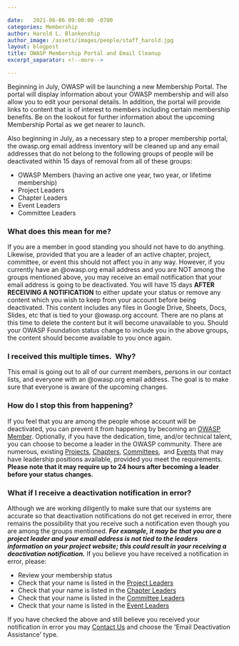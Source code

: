 ```yaml
---

date:   2021-06-06 09:00:00 -0700
categories: Membership 
author: Harold L. Blankenship
author_image: /assets/images/people/staff_harold.jpg
layout: blogpost
title: OWASP Membership Portal and Email Cleanup
excerpt_separator: <!--more-->

---
```


Beginning in July, OWASP will be launching a new Membership Portal. The portal will display information about your OWASP membership and will also allow you to edit your personal details. In addition, the portal will provide links to content that is of interest to members including certain membership benefits. Be on the lookout for further information about the upcoming Membership Portal as we get nearer to launch.

Also beginning in July, as a necessary step to a proper membership portal, the owasp.org email address inventory will be cleaned up and any email addresses that do not belong to the following groups of people will be deactivated within 15 days of removal from all of these groups:

* OWASP Members (having an active one year, two year, or lifetime membership)
* Project Leaders
* Chapter Leaders
* Event Leaders
* Committee Leaders

<!--more-->
### What does this mean for me?
If you are a member in good standing you should not have to do anything. Likewise, provided that you are a leader of an active chapter, project, committee, or event this should not affect you in any way. However, if you currently have an @owasp.org email address and you are NOT among the groups mentioned above, you may receive an email notification that your email address is going to be deactivated. You will have 15 days **AFTER RECEIVING A NOTIFICATION** to either update your status or remove any content which you wish to keep from your account before being deactivated. This content includes any files in Google Drive, Sheets, Docs, Slides, etc that is tied to your @owasp.org account. There are no plans at this time to delete the content but it will become unavailable to you. Should your OWASP Foundation status change to include you in the above groups, the content should become available to you once again.

### I received this multiple times.  Why?
This email is going out to all of our current members, persons in our contact lists, and everyone with an @owasp.org email address. The goal is to make sure that everyone is aware of the upcoming changes.

### How do I stop this from happening?
If you feel that you are among the people whose account will be deactivated, you can prevent it from happening by becoming an [OWASP Member](https://owasp.org/membership/). Optionally, if you have the dedication, time, and/or technical talent, you can choose to become a leader in the OWASP community. There are numerous, existing [Projects](https://owasp.org/projects/), [Chapters](https://owasp.org/chapters/), [Committees](https://owasp.org/committees/),  and [Events](https://owasp.org/events/) that may have leadership positions available, provided you meet the requirements. **Please note that it may require up to 24 hours after becoming a leader before your status changes.**


### What if I receive a deactivation notification in error?
Although we are working diligently to make sure that our systems are accurate so that deactivation notifications do not get received in error, there remains the possibility that you receive such a notification even though you are among the groups mentioned. ***For example, it may be that you are a project leader and your email address is not tied to the leaders information on your project website; this could result in your receiving a deactivation notification.*** If you believe you have received a notification in error, please:

* Review your membership status
* Check that your name is listed in the [Project Leaders](https://owasp.org/projects/leaders/) 
* Check that your name is listed in the [Chapter Leaders](https://owasp.org/chapters/leaders/)
* Check that your name is listed in the [Committee Leaders](https://owasp.org/committees/leaders/)
* Check that your name is listed in the [Event Leaders](https://owasp.org/events/leaders/)

If you have checked the above and still believe you received your notification in error you may [Contact Us](https://contact.owasp.org/) and choose the 'Email Deactivation Assistance' type.